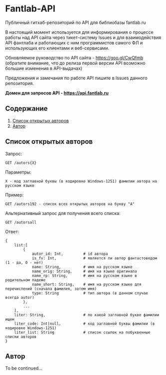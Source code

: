 # Fantlab-API

Публичный гитхаб-репозиторий по API для библиобазы fantlab.ru

В настоящий момент используется для информирования о процессе работы над API сайта через тикет-систему Issues и для взаимодействия API фантлаба и работающих с ним программистов самого ФЛ и использующих его  клиентами и веб-сервисами.

Обновляемое руководство по API сайта - https://goo.gl/CwQfmb  
(обратите внимание, что до релиза первой версии API возможно большие изменения в API-выдачах)

Предложения и замечания по работе API пишите в Issues данного репозитория.

**Домен для запросов API - https://api.fantlab.ru**

## Содержание
1. [Список открытых авторов](#Список-открытых-авторов)
2. [Автор](#Автор)

## Список открытых авторов
Запрос:
```
GET /autors{X}
```
Параметры:
```
X - код заглавной буквы (в кодировке Windows-1251) фамилии автора на русском языке
```
Пример:
```
GET /autors192 - список всех открытых авторов на букву "A"
```
Альтернативный запрос для получения всего списка:
```
GET /autorsall
```
Ответ:
```
{
    list:[
        {
            autor_id: Int,         # id автора
            is_fv: Int,            # является ли автор фантастоведом (1 - да, 0 - нет)
            name: String,          # имя на русском языке
            name_orig: String,     # имя на языке оригинала
            name_rp: String,       # имя на русском языке в родительном падеже
            name_short: String,    # имя на русском языке для перечислений (сначала фамилия, затем имя)
            type: String           # тип автора (в данном случае всегда autor)
        },
        ...
    ],
    liter: String,                 # по какой заглавной букве фамилии ищем
    liter_code: Int|null,          # код заглавной буквы фамилии (в кодировке Windows-1251)
    liter_list: String             # список ссылок на побуквенные списки авторов
}
```

## Автор
To be continued...
